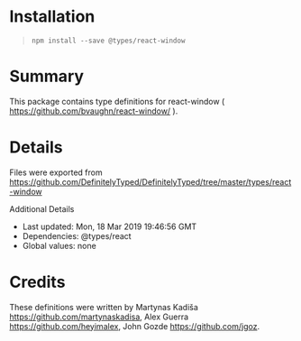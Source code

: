 # Installation
> `npm install --save @types/react-window`

# Summary
This package contains type definitions for react-window ( https://github.com/bvaughn/react-window/ ).

# Details
Files were exported from https://github.com/DefinitelyTyped/DefinitelyTyped/tree/master/types/react-window

Additional Details
 * Last updated: Mon, 18 Mar 2019 19:46:56 GMT
 * Dependencies: @types/react
 * Global values: none

# Credits
These definitions were written by Martynas Kadiša <https://github.com/martynaskadisa>, Alex Guerra <https://github.com/heyimalex>, John Gozde <https://github.com/jgoz>.
